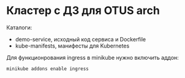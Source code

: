# Кластер с ДЗ для OTUS arch

Каталоги:
- demo-service, исходный код сервиса и Dockerfile
- kube-manifests, манифесты для Kubernetes

Для функционрования ingress в minikube нужно включить аддон:
```
minikube addons enable ingress
```
